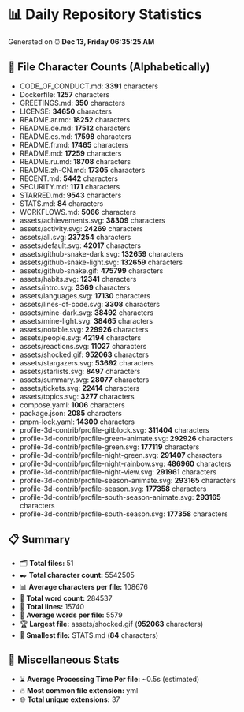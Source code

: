 # 📊 Daily Repository Statistics
Generated on ⏰ **Dec 13, Friday 06:35:25 AM**

## 📂 File Character Counts (Alphabetically)
- CODE_OF_CONDUCT.md: **3391** characters
- Dockerfile: **1257** characters
- GREETINGS.md: **350** characters
- LICENSE: **34650** characters
- README.ar.md: **18252** characters
- README.de.md: **17512** characters
- README.es.md: **17598** characters
- README.fr.md: **17465** characters
- README.md: **17259** characters
- README.ru.md: **18708** characters
- README.zh-CN.md: **17305** characters
- RECENT.md: **5442** characters
- SECURITY.md: **1171** characters
- STARRED.md: **9543** characters
- STATS.md: **84** characters
- WORKFLOWS.md: **5066** characters
- assets/achievements.svg: **38309** characters
- assets/activity.svg: **24269** characters
- assets/all.svg: **237254** characters
- assets/default.svg: **42017** characters
- assets/github-snake-dark.svg: **132659** characters
- assets/github-snake-light.svg: **132659** characters
- assets/github-snake.gif: **475799** characters
- assets/habits.svg: **12341** characters
- assets/intro.svg: **3369** characters
- assets/languages.svg: **17130** characters
- assets/lines-of-code.svg: **3308** characters
- assets/mine-dark.svg: **38492** characters
- assets/mine-light.svg: **38465** characters
- assets/notable.svg: **229926** characters
- assets/people.svg: **42194** characters
- assets/reactions.svg: **11027** characters
- assets/shocked.gif: **952063** characters
- assets/stargazers.svg: **53692** characters
- assets/starlists.svg: **8497** characters
- assets/summary.svg: **28077** characters
- assets/tickets.svg: **22414** characters
- assets/topics.svg: **3277** characters
- compose.yaml: **1006** characters
- package.json: **2085** characters
- pnpm-lock.yaml: **14300** characters
- profile-3d-contrib/profile-gitblock.svg: **311404** characters
- profile-3d-contrib/profile-green-animate.svg: **292926** characters
- profile-3d-contrib/profile-green.svg: **177119** characters
- profile-3d-contrib/profile-night-green.svg: **291407** characters
- profile-3d-contrib/profile-night-rainbow.svg: **486960** characters
- profile-3d-contrib/profile-night-view.svg: **291961** characters
- profile-3d-contrib/profile-season-animate.svg: **293165** characters
- profile-3d-contrib/profile-season.svg: **177358** characters
- profile-3d-contrib/profile-south-season-animate.svg: **293165** characters
- profile-3d-contrib/profile-south-season.svg: **177358** characters

## 📋 Summary
- 🗂️ **Total files:** 51
- ✒️ **Total character count:** 5542505
- 📊 **Average characters per file:** 108676
- 📝 **Total word count:** 284537
- 🧾 **Total lines:** 15740
- 📐 **Average words per file:** 5579
- 🏆 **Largest file:** assets/shocked.gif (**952063** characters)
- 🥉 **Smallest file:** STATS.md (**84** characters)

## 🌟 Miscellaneous Stats
- ⌛ **Average Processing Time Per file:** ~0.5s (estimated)
- 🔥 **Most common file extension:** yml
- 🌐 **Total unique extensions:** 37
